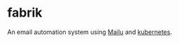# fabrik

An email automation system using [Mailu](https://github.com/Mailu/Mailu) and [kubernetes](https://github.com/kubernetes/kubernetes).
